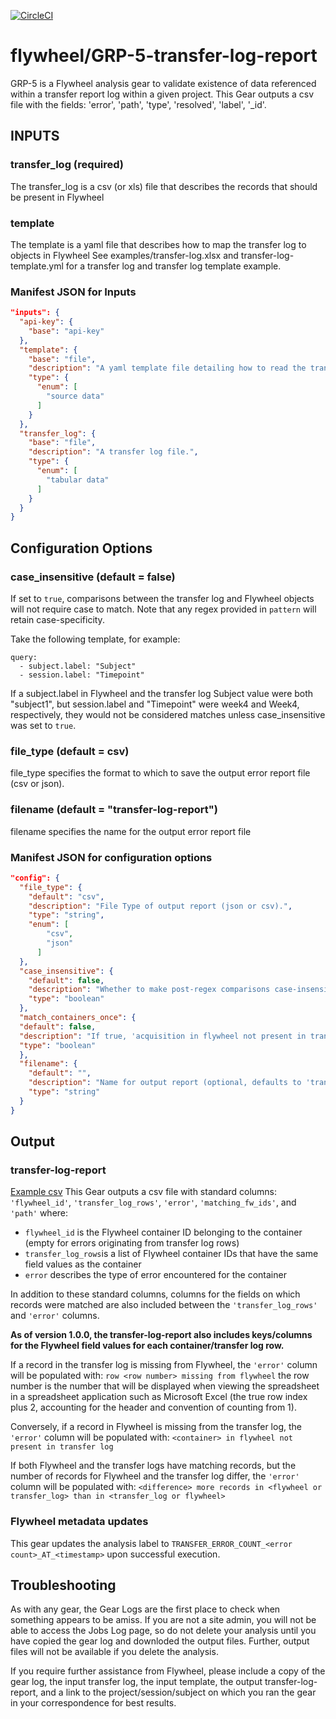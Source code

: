 [![CircleCI](https://circleci.com/gh/flywheel-apps/GRP-5-transfer-log-report.svg?style=svg)](https://circleci.com/gh/flywheel-apps/GRP-5-transfer-log-report)

# flywheel/GRP-5-transfer-log-report

GRP-5 is a Flywheel analysis gear to validate existence of data referenced within a transfer report log within a given project. This Gear outputs a csv file with the fields: 'error', 'path',  'type', 'resolved', 'label', '_id'.

## INPUTS

### transfer_log (required)
The transfer_log is a csv (or xls) file that describes the records that should be present in Flywheel
### template
The template is a yaml file that describes how to map the transfer log to objects in Flywheel
See examples/transfer-log.xlsx and transfer-log-template.yml for a transfer log and transfer log template example.
### Manifest JSON for Inputs
``` json
"inputs": {
  "api-key": {
    "base": "api-key"
  },
  "template": {
    "base": "file",
    "description": "A yaml template file detailing how to read the transfer log.",
    "type": {
      "enum": [
        "source data"
      ]
    }
  },
  "transfer_log": {
    "base": "file",
    "description": "A transfer log file.",
    "type": {
      "enum": [
        "tabular data"
      ]
    }
  }
}
  ```

## Configuration Options

### case_insensitive (default = false)
If set to `true`, comparisons between the transfer log and Flywheel objects will not require case to match. Note that any regex provided in `pattern` will retain case-specificity.

Take the following template, for example:
```
query:
  - subject.label: "Subject"
  - session.label: "Timepoint"
 ```
If a subject.label in Flywheel and the transfer log Subject value were both "subject1", but session.label and "Timepoint" were week4 and Week4, respectively, they would not be considered matches unless case_insensitive was set to `true`.

### file_type (default = csv)
file_type specifies the format to which to save the output error report file (csv or json).

### filename (default = "transfer-log-report")
filename specifies the name for the output error report file 

### Manifest JSON for configuration options
``` json
"config": {
  "file_type": {
    "default": "csv",
    "description": "File Type of output report (json or csv).",
    "type": "string",
    "enum": [
        "csv",
        "json"
      ]
  },
  "case_insensitive": {
    "default": false,
    "description": "Whether to make post-regex comparisons case-insensitive.",
    "type": "boolean"
  },
  "match_containers_once": {
  "default": false,
  "description": "If true, 'acquisition in flywheel not present in transfer log' errors will not be logged when multiple files from the same container match a transfer log row. (default=false)",
  "type": "boolean"
  },
  "filename": {
    "default": "",
    "description": "Name for output report (optional, defaults to 'transfer-log-report').",
    "type": "string"
  }
}
```

## Output

### transfer-log-report
[Example csv](tests/unit_tests/data/example_error_report.csv) This Gear outputs a csv file with standard columns: `'flywheel_id'`, `'transfer_log_rows'`,  `'error'`, `'matching_fw_ids'`, and `'path'` where:
* `flywheel_id` is the Flywheel container ID belonging to the container (empty for errors originating from transfer
log rows)
* `transfer_log_rows`is a list of Flywheel container IDs that have the same field values as the container
* `error` describes the type of error encountered for the container

In addition to these standard columns, columns for the fields on which records were matched are also included between the
`'transfer_log_rows'` and `'error'` columns.

**As of version 1.0.0, the transfer-log-report also includes keys/columns for the Flywheel field values for each container/transfer log row.**

If a record in the transfer log is missing from Flywheel, the `'error'` column will be populated with:
`row <row number> missing from flywheel` the row number is the number that will be displayed when viewing the spreadsheet in a spreadsheet application such as Microsoft Excel (the true row index plus 2, accounting for the header and convention of counting from 1).

Conversely, if a record in Flywheel is missing from the transfer log, the `'error'` column will be populated with:
`<container> in flywheel not present in transfer log`

If both Flywheel and the transfer logs have matching records, but the number of records for Flywheel and the transfer log differ, the `'error'` column will be populated with:
`<difference> more records in <flywheel or transfer_log> than in <transfer_log or flywheel>`

### Flywheel metadata updates
This gear updates the analysis label to `TRANSFER_ERROR_COUNT_<error count>_AT_<timestamp>` upon successful execution.

## Troubleshooting
As with any gear, the Gear Logs are the first place to check when something appears to be amiss. If you are not a site admin, you will not be able to access the Jobs Log page, so do not delete your analysis until you have copied the gear log and downloded the output files. Further, output files will not be available if you delete the analysis.

If you require further assistance from Flywheel, please include a copy of the gear log, the input transfer log, the input template, the output transfer-log-report, and a link to the project/session/subject on which you ran the gear in your correspondence for best results.
